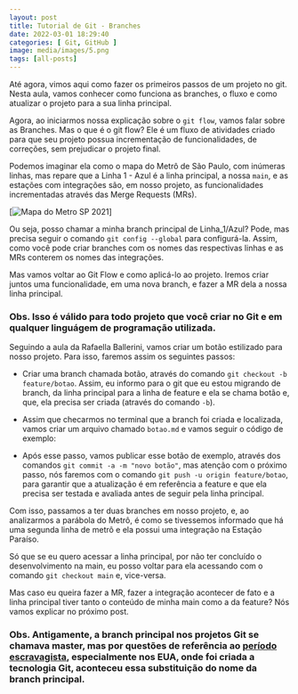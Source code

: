```yaml
---
layout: post
title: Tutorial de Git - Branches
date: 2022-03-01 18:29:40
categories: [ Git, GitHub ]
image: media/images/5.png
tags: [all-posts]
---
```


Até agora, vimos aqui como fazer os primeiros passos de um projeto no git. Nesta aula, vamos conhecer como funciona as branches, o fluxo e como atualizar o projeto para a sua linha principal.

Agora, ao iniciarmos nossa explicação sobre o `git flow`, vamos falar sobre as Branches. Mas o que é o git flow? Ele é um fluxo de atividades criado para que seu projeto possua incrementação de funcionalidades, de correções, sem prejudicar o projeto final.

Podemos imaginar ela como o mapa do Metrô de São Paulo, com inúmeras linhas, mas repare que a Linha 1 - Azul é a linha principal, a nossa `main`, e as estações com integrações são, em nosso projeto, as funcionalidades incrementadas através das Merge Requests (MRs).

[![Mapa do Metro SP 2021]({{site.baseurl}}/images/mapa_metro_sp_2021.jpg)]

Ou seja, posso chamar a minha branch principal de Linha_1/Azul? Pode, mas precisa seguir o comando `git config --global` para configurá-la. Assim, como você pode criar branches com os nomes das respectivas linhas e as MRs conterem os nomes das integrações.

Mas vamos voltar ao Git Flow e como aplicá-lo ao projeto. Iremos criar juntos uma funcionalidade, em uma nova branch, e fazer a MR dela a nossa linha principal.

### Obs. Isso é válido para todo projeto que você criar no Git e em qualquer linguágem de programação utilizada.

Seguindo a aula da Rafaella Ballerini, vamos criar um botão estilizado para nosso projeto. Para isso, faremos assim os seguintes passos:

- Criar uma branch chamada botão, através do comando `git checkout -b feature/botao`. Assim, eu informo para o git que eu estou migrando de branch, da linha principal para a linha de feature e ela se chama botão e, que, ela precisa ser criada (através do comando `-b`).

- Assim que checarmos no terminal que a branch foi criada e localizada, vamos criar um arquivo chamado `botao.md` e vamos seguir o código de exemplo:

<script src="https://gist.github.com/clcmo/dc32d912c84bf69113fb38a28af43f9c.js"></script>

- Após esse passo, vamos publicar esse botão de exemplo, através dos comandos `git commit -a -m "novo botão"`, mas atenção com o próximo passo, nós faremos com o comando `git push -u origin feature/botao`, para garantir que a atualização é em referência a feature e que ela precisa ser testada e avaliada antes de seguir pela linha principal.

Com isso, passamos a ter duas branches em nosso projeto, e, ao analizarmos a parábola do Metrô, é como se tivessemos informado que há uma segunda linha de metrô e ela possui uma integração na Estação Paraíso.

Só que se eu quero acessar a linha principal, por não ter concluído o desenvolvimento na main, eu posso voltar para ela acessando com o comando `git checkout main` e, vice-versa.

Mas caso eu queira fazer a MR, fazer a integração acontecer de fato e a linha principal tiver tanto o conteúdo de minha main como a da feature? Nós vamos explicar no próximo post.

### Obs. Antigamente, a branch principal nos projetos Git se chamava master, mas por questões de referência ao [período escravagista](https://www.bbc.com/news/technology-53050955), especialmente nos EUA, onde foi criada a tecnologia Git, aconteceu essa substituição do nome da branch principal.